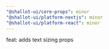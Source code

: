 ```yaml
---
"@shallot-ui/core-props": minor
"@shallot-ui/platform-nextjs": minor
"@shallot-ui/platform-react": minor
---
```


feat: adds text sizing props
